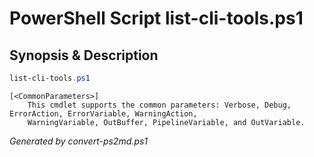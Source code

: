 # PowerShell Script list-cli-tools.ps1

## Synopsis & Description
```powershell
list-cli-tools.ps1 

```

```
[<CommonParameters>]
    This cmdlet supports the common parameters: Verbose, Debug, ErrorAction, ErrorVariable, WarningAction, 
    WarningVariable, OutBuffer, PipelineVariable, and OutVariable.
```

*Generated by convert-ps2md.ps1*
